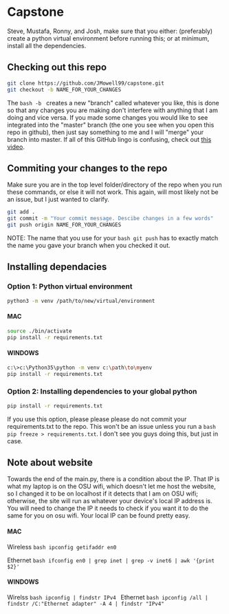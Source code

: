 # Capstone
Steve, Mustafa, Ronny, and Josh, make sure that you either: (preferably) create a python virtual environment before running this; or at minimum, install all the dependencies.

## Checking out this repo
```bash
git clone https://github.com/JMowell99/capstone.git
git checkout -b NAME_FOR_YOUR_CHANGES
```
The ```bash -b ``` creates a new "branch" called whatever you like, this is done so that any changes you are making don't interfere with anything that I am doing and vice versa.  If you made some changes you would like to see integrated into the "master" branch (the one you see when you open this repo in github), then just say something to me and I will "merge" your branch into master. If all of this GitHub lingo is confusing, check out [this video](https://www.youtube.com/watch?v=j7YDbrS9I48&ab_channel=RobertChatfield).

## Commiting your changes to the repo
Make sure you are in the top level folder/directory of the repo when you run these commands, or else it will not work. This again, will most likely not be an issue, but I just wanted to clarify.
```bash
git add .
git commit -m "Your commit message. Descibe changes in a few words"
git push origin NAME_FOR_YOUR_CHANGES
```
NOTE: The name that you use for your ```bash git push``` has to exactly match the name you gave your branch when you checked it out.

## Installing dependacies
### Option 1: Python virtual environment
```bash
python3 -m venv /path/to/new/virtual/environment
```
#### MAC
```bash
source ./bin/activate
pip install -r requirements.txt
```
#### WINDOWS
```bash
c:\>c:\Python35\python -m venv c:\path\to\myenv
pip install -r requirements.txt
```

### Option 2: Installing dependencies to your global python
```bash
pip install -r requirements.txt
```
If you use this option, please please please do not commit your requirements.txt to the repo.  This won't be an issue unless you run a ```bash pip freeze > requirements.txt```. I don't see you guys doing this, but just in case.

## Note about website
Towards the end of the main.py, there is a condition about the IP. That IP is what my laptop is on the OSU wifi, which doesn't let me host the website, so I changed it to be on localhost if it detects that I am on OSU wifi; otherwise, the site will run as whatever your device's local IP address is.  You will need to change the IP it needs to check if you want it to do the same for you on osu wifi. Your local IP can be found pretty easy.

#### MAC
Wireless
```bash ipconfig getifaddr en0 ```

Ethernet
```bash ifconfig en0 | grep inet | grep -v inet6 | awk '{print $2}'  ```

#### WINDOWS
Wirelss
```bash ipconfig | findstr IPv4 ```
Ethernet
```bash ipconfig /all | findstr /C:"Ethernet adapter" -A 4 | findstr "IPv4" ```
